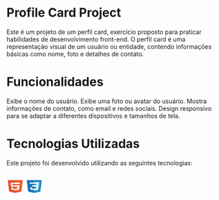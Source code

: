 # Profile Card Project

Este é um projeto de um perfil card, exercício proposto para praticar habilidades de desenvolvimento front-end. O perfil card é uma representação visual de um usuário ou entidade, contendo informações básicas como nome, foto e detalhes de contato.

# Funcionalidades

Exibe o nome do usuário.
Exibe uma foto ou avatar do usuário.
Mostra informações de contato, como email e redes sociais.
Design responsivo para se adaptar a diferentes dispositivos e tamanhos de tela.

# Tecnologias Utilizadas
Este projeto foi desenvolvido utilizando as seguintes tecnologias:

<div style="display: inline_block"><br>
  <img align="center" alt="HTML" height="30" width="40" src="https://raw.githubusercontent.com/devicons/devicon/master/icons/html5/html5-original.svg">
  <img align="center" alt="CSS" height="30" width="40" src="https://raw.githubusercontent.com/devicons/devicon/master/icons/css3/css3-original.svg">
</div>

